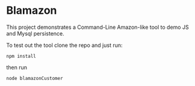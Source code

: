 # Blamazon
This project demonstrates a Command-Line Amazon-like tool to demo JS and Mysql persistence.

To test out the tool clone the repo and just run:

```
npm install
```

then run

```
node blamazonCustomer
```
